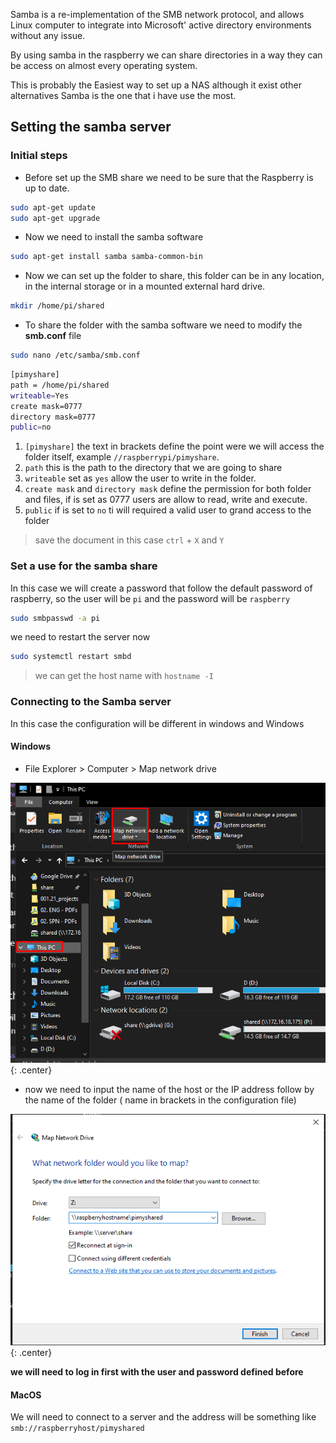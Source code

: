 Samba is a re-implementation of the SMB network protocol, and allows Linux computer to integrate into Microsoft' active directory environments without any issue.

By using samba in the raspberry we can share directories in a way they can be access on almost every operating system.

This is probably the Easiest way to set up a NAS although it exist other alternatives Samba is the one that i have use the most.

## Setting the samba server 

### Initial steps 

* Before set up the SMB share we need to be sure that the Raspberry is up to date.

```bash
sudo apt-get update
sudo apt-get upgrade
```

* Now we need to install the samba software

```bash
sudo apt-get install samba samba-common-bin
```

* Now we can set up the folder to share, this folder can be in any location, in the internal storage or in a mounted external hard drive.

```bash
mkdir /home/pi/shared
```

* To share the folder with the samba software we need to modify the **smb.conf** file 

```bash
sudo nano /etc/samba/smb.conf
```

```bash
[pimyshare]
path = /home/pi/shared
writeable=Yes
create mask=0777
directory mask=0777
public=no
```

1. `[pimyshare]` the text in brackets define the point were we will access the folder itself, example `//raspberrypi/pimyshare`.
2. `path` this is the path to the directory that we are going to share
3. `writeable` set as `yes` allow the user to write in the folder.
4. `create mask` and `directory mask`  define the permission for both folder and files, if is set as  $0777$ users are allow to read, write and execute.
5. `public` if is set to `no` ti will required a valid user to grand access to the folder


> save the document in this case `ctrl` + `X` and `Y`

### Set a use for the samba share

In this case we will create a password that follow the default password of raspberry, so the user will be `pi` and the password will be `raspberry`

```bash
sudo smbpasswd -a pi
```

we need to restart the server now 

```bash
sudo systemctl restart smbd
```

> we can get the host name with  `hostname -I`

### Connecting to the Samba server

In this case the configuration will be different in windows  and Windows 

#### Windows 

* File Explorer > Computer > Map network drive

![samba](images/samba_001.png){: .center}

* now we need to input the name of the host or the IP address follow by the name of the folder ( name in brackets in the configuration file)

![samba](images/samba_002.png){: .center}

**we will need to log in first with the user and password defined before**

#### MacOS

We will need to connect to a server and the address will be something like `smb://raspberryhost/pimyshared`